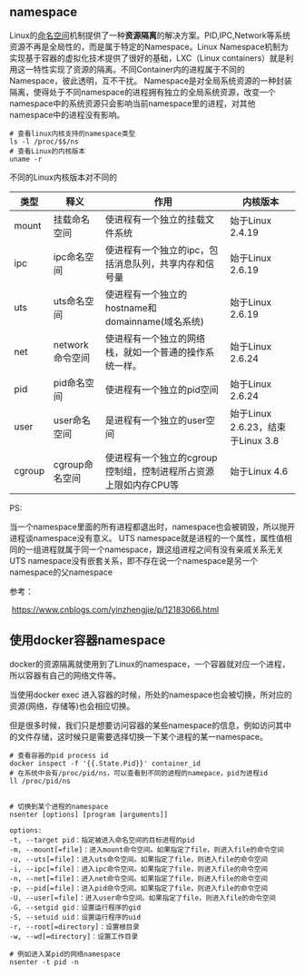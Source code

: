 ## namespace

Linux的[命名空间](https://so.csdn.net/so/search?q=命名空间&spm=1001.2101.3001.7020)机制提供了一种**资源隔离**的解决方案。PID,IPC,Network等系统资源不再是全局性的，而是属于特定的Namespace。Linux Namespace机制为实现基于容器的虚拟化技术提供了很好的基础，LXC（Linux containers）就是利用这一特性实现了资源的隔离。不同Container内的进程属于不同的Namespace，彼此透明，互不干扰。
Namespace是对全局系统资源的一种封装隔离，使得处于不同namespace的进程拥有独立的全局系统资源，改变一个namespace中的系统资源只会影响当前namespace里的进程，对其他namespace中的进程没有影响。

```shell
# 查看linux内核支持的namespace类型
ls -l /proc/$$/ns
# 查看Linux的内核版本
uname -r
```

不同的Linux内核版本对不同的

| 类型   | 释义            | 作用                                                         | 内核版本                          |
| ------ | --------------- | ------------------------------------------------------------ | --------------------------------- |
| mount  | 挂载命名空间    | 使进程有一个独立的挂载文件系统                               | 始于Linux 2.4.19                  |
| ipc    | ipc命名空间     | 使进程有一个独立的ipc，包括消息队列，共享内存和信号量        | 始于Linux 2.6.19                  |
| uts    | uts命名空间     | 使进程有一个独立的hostname和domainname(域名系统)             | 始于Linux 2.6.19                  |
| net    | network命令空间 | 使进程有一个独立的网络栈，就如一个普通的操作系统一样。       | 始于Linux 2.6.24                  |
| pid    | pid命名空间     | 使进程有一个独立的pid空间                                    | 始于Linux 2.6.24                  |
| user   | user命名空间    | 是进程有一个独立的user空间                                   | 始于Linux 2.6.23，结束于Linux 3.8 |
| cgroup | cgroup命名空间  | 使进程有一个独立的cgroup控制组，控制进程所占资源上限如内存CPU等 | 始于Linux 4.6                     |

PS:

当一个namespace里面的所有进程都退出时，namespace也会被销毁，所以抛开进程谈namespace没有意义。
UTS namespace就是进程的一个属性，属性值相同的一组进程就属于同一个namespace，跟这组进程之间有没有亲戚关系无关
UTS namespace没有嵌套关系，即不存在说一个namespace是另一个namespace的父namespace

参考：

​	https://www.cnblogs.com/yinzhengjie/p/12183066.html

## 使用docker容器namespace

docker的资源隔离就使用到了Linux的namespace，一个容器就对应一个进程，所以容器有自己的网络文件等。

当使用docker exec 进入容器的时候，所处的namespace也会被切换，所对应的资源(网络，存储等)也会相应切换。

但是很多时候，我们只是想要访问容器的某些namespace的信息，例如访问其中的文件存储，这时候只是需要选择切换一下某个进程的某一namespace。

```shell
# 查看容器的pid process id
docker inspect -f '{{.State.Pid}}' container_id
# 在系统中会有/proc/pid/ns，可以查看到不同的进程的namepace，pid为进程id
ll /proc/pid/ns


# 切换到某个进程的namespace
nsenter [options] [program [arguments]]
 
options:
-t, --target pid：指定被进入命名空间的目标进程的pid
-m, --mount[=file]：进入mount命令空间。如果指定了file，则进入file的命令空间
-u, --uts[=file]：进入uts命令空间。如果指定了file，则进入file的命令空间
-i, --ipc[=file]：进入ipc命令空间。如果指定了file，则进入file的命令空间
-n, --net[=file]：进入net命令空间。如果指定了file，则进入file的命令空间
-p, --pid[=file]：进入pid命令空间。如果指定了file，则进入file的命令空间
-U, --user[=file]：进入user命令空间。如果指定了file，则进入file的命令空间
-G, --setgid gid：设置运行程序的gid
-S, --setuid uid：设置运行程序的uid
-r, --root[=directory]：设置根目录
-w, --wd[=directory]：设置工作目录

# 例如进入某pid的网络namespace
nsenter -t pid -n
```

